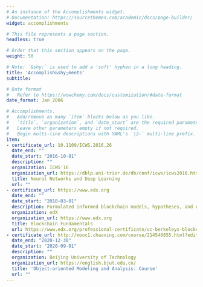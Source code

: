 ```yaml
---
# An instance of the Accomplishments widget.
# Documentation: https://sourcethemes.com/academic/docs/page-builder/
widget: accomplishments

# This file represents a page section.
headless: true

# Order that this section appears on the page.
weight: 50

# Note: `&shy;` is used to add a 'soft' hyphen in a long heading.
title: 'Accomplish&shy;ments'
subtitle:

# Date format
#   Refer to https://wowchemy.com/docs/customization/#date-format
date_format: Jan 2006

# Accomplishments.
#   Add/remove as many `item` blocks below as you like.
#   `title`, `organization`, and `date_start` are the required parameters.
#   Leave other parameters empty if not required.
#   Begin multi-line descriptions with YAML's `|2-` multi-line prefix.
item:
- certificate_url: 10.1109/ICWS.2016.26
  date_end: ""
  date_start: "2016-10-01"
  description: ""
  organization: ICWS'16
  organization_url: https://dblp.uni-trier.de/db/conf/icws/icws2016.html
  title: Neural Networks and Deep Learning
  url: ""
- certificate_url: https://www.edx.org
  date_end: ""
  date_start: "2018-03-01"
  description: Formulated informed blockchain models, hypotheses, and use cases.
  organization: edX
  organization_url: https://www.edx.org
  title: Blockchain Fundamentals
  url: https://www.edx.org/professional-certificate/uc-berkeleyx-blockchain-fundamentals
- certificate_url: http://mooc1.chaoxing.com/course/214540855.html?edit=false&articleId=223513666
  date_end: "2020-12-30"
  date_start: "2020-09-01"
  description: ""
  organization: Beijing University of Technology
  organization_url: https://english.bjut.edu.cn/
  title: 'Object-oriented Modeling and Analysis: Course'
  url: ""
---
```

